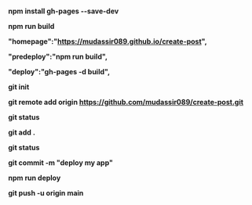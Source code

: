 <h4>
  
npm install gh-pages --save-dev
  
npm run build

"homepage":"https://mudassir089.github.io/create-post",

"predeploy":"npm run build",

"deploy":"gh-pages -d build",

git init

git remote add origin https://github.com/mudassir089/create-post.git

git status

git add .

git status

git commit -m "deploy my app"

npm run deploy

git push -u origin main

</h4>
